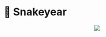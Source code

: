 # 🐍 Snakeyear



<p align="center">
  
  <img src="https://user-images.githubusercontent.com/65060013/168407796-26ca926c-4ecd-40a2-adb4-55689e7d587b.gif"> 

  
</p>
